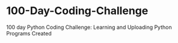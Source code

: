 # 100-Day-Coding-Challenge
100 day Python Coding Challenge: Learning and Uploading Python Programs Created
